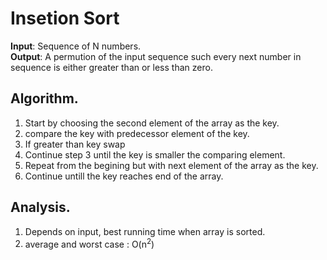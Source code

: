 # Insetion Sort

**Input**: Sequence of N numbers.  
**Output**: A permution of the input sequence such every next number in sequence is either greater than or less than zero.  

## Algorithm.

1. Start by choosing the second element of the array as the key.
2. compare the key with predecessor element of the key.
3. If greater than key swap 
4. Continue step 3 until the key is smaller the comparing element.
5. Repeat from the begining but with next element of the array as the key.
6. Continue untill the key reaches end of the array.

## Analysis.

1. Depends on input, best running time when array is sorted.
2. average and worst case : O(n<sup>2</sup>)
